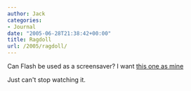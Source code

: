 ```yaml
---
author: Jack
categories:
- Journal
date: "2005-06-28T21:38:42+00:00"
title: Ragdoll
url: /2005/ragdoll/
---
```


Can Flash be used as a screensaver? I want [this one as mine][1]

Just can't stop watching it.

 [1]: http://people.freenet.de/crossroads/tetka.swf